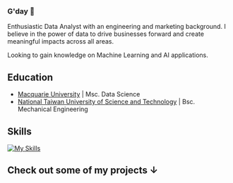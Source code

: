 ### G'day 👋

Enthusiastic Data Analyst with an engineering and marketing background. I believe in the power of data to drive businesses forward and create meaningful impacts across all areas.

Looking to gain knowledge on Machine Learning and AI applications.

## Education
- <a href="https://www.mq.edu.au" target="_blank">Macquarie University</a> | Msc. Data Science   
- <a href="https://www.ntust.edu.tw" target="_blank">National Taiwan University of Science and Technology</a> | Bsc. Mechanical Engineering

## Skills
[![My Skills](https://skillicons.dev/icons?i=python,sklearn,tensorflow,r,mysql,vscode,mongodb,github&theme=light)](https://skillicons.dev)

## Check out some of my projects &#8595;
